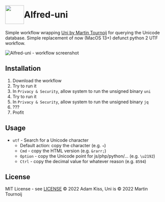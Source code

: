 # <span style="display: flex; align-items:center"><img src="https://user-images.githubusercontent.com/481362/208316661-a41a9042-b684-4f9a-b38c-1016247858d1.png" width="60" height="60"/> Alfred-uni</span>

Simple workflow wrapping [Uni by Martin Tournoij](https://github.com/arp242/uni) for querying the Unicode database. Simple replacement of now (MacOS 13+) defunct python 2 UTF workflow.

![Alfred-uni - workflow screenshot](https://user-images.githubusercontent.com/481362/208340988-c3104a43-2fa5-4a59-8731-9999e46b00bf.png)

## Installation

1. Download the workflow
2. Try to run it
3. In `Privacy & Security`, allow system to run the unsigned binary `uni`
4. Try to run it
5. In `Privacy & Security`, allow system to run the unsigned binary `jq`
6. ???
7. Profit

## Usage

- `utf` - Search for a Unicode character
    - Default action: copy the character (e.g. `→`)
    - `Cmd` - copy the HTML version (e.g. `&rarr;`)
    - `Option` - copy the Unicode point for js/php/python/… (e.g. `\u2192`)
    - `Ctrl` - copy the decimal value for whatever reason (e.g. `8594`) 

## License

MIT License - see [LICENSE](./LICENSE)
© 2022 Adam Kiss, Uni is © 2022 Martin Tournoij